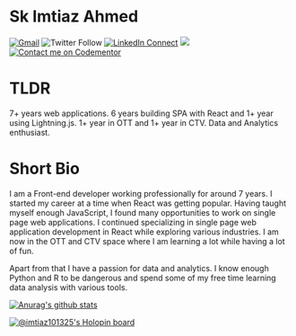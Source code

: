 # Sk Imtiaz Ahmed

[![Gmail](https://img.shields.io/badge/%20-Send%20Mail-black?color=14171A&labelColor=ef5350&logo=gmail&logoColor=ffffff)](mailto:imtiaz101235@gmail.com?subject=From%20GitHub&body=Hi,%20there.%20Found%20you%20from%20GitHub.)
![Twitter Follow](https://img.shields.io/twitter/follow/imtiaz101325?style=social)
[![LinkedIn Connect](https://img.shields.io/badge/%20-Connect-black?color=14171A&labelColor=212121&logo=linkedin&logoColor=ffffff)](https://www.linkedin.com/in/imtiaz101325/)
![](https://komarev.com/ghpvc/?username=imtiaz101325&color=red)
[![Contact me on Codementor](https://www.codementor.io/m-badges/imtiaz101325/contact-me.svg)](https://www.codementor.io/@imtiaz101325?refer=badge)

# TLDR
7+ years web applications. 6 years building SPA with React and 1+ year using Lightning.js. 1+ year in OTT and 1+ year in CTV. Data and Analytics enthusiast.

# Short Bio
I am a Front-end developer working professionally for around 7 years. I started my career at a time when React was getting popular. Having taught myself enough JavaScript, I found many opportunities to work on single page web applications. I continued specializing in single page web application development in React while exploring various industries. I am now in the OTT and CTV space where I am learning a lot while having a lot of fun.

Apart from that I have a passion for data and analytics. I know enough Python and R to be dangerous and spend some of my free time learning data analysis with various tools.

[![Anurag's github stats](https://github-readme-stats.vercel.app/api?username=imtiaz101325&count_private=true&show_icons=true&theme=tokyonight)](https://github.com/anuraghazra/github-readme-stats)

[![@imtiaz101325's Holopin board](https://holopin.io/api/user/board?user=imtiaz101325)](https://holopin.io/@imtiaz101325)

